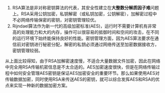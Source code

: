 

1. RSA算法是非对称密钥算法的代表，其安全性建立在**大整数分解质因子难**问题上。RSA采用公钥加密，私钥解密（或私钥加密，公钥解密），加解密过程中不必网络传输保密的密钥，对密钥管理较优。
2. Rijndael算法作为新一代的高级加密标准(AES)，运行时不需要计算机有非常高的处理能力和大的内存，操作可以很容易的抵御时间和空间的攻击，在不同的运行环境下始终能保持良好的性能。密钥管理方面，因为AES算法要求在通信前对密钥进行秘密分配，解密的私钥必须通过网络传送至加密数据接收方，密钥管理较弱。

从上面比较得知，由于RSA加解密速度慢，不适合大量数据文件加密，因此在网络中完全用RSA传输机密信息是不太合适的。AES加密速度很快，但是在网络传输过程中如何安全管理AES密钥是保证AES加密安全的重要环节。那么如果使用AES对传输数据加密，同时使用RSA来传送AES的密钥，就可以综合发挥AES和RSA的优点来实现一种新的数据加密方案。
